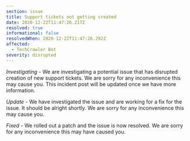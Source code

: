 ```yaml
---
section: issue
title: Support tickets not getting created
date: 2020-12-22T11:47:26.217Z
resolved: true
informational: false
resolvedWhen: 2020-12-22T11:47:26.292Z
affected:
  - TechCrawler Bot
severity: disrupted
---
```

*Investigating* - We are investigating a potential issue that has disrupted creation of new support tickets. We are sorry for any inconvenience this may cause you. This incident post will be updated once we have more information.



*Update* - We have investigated the issue and are working for a fix for the issue. It should be alright shortly. We are sorry for any inconvenience this may cause you.

*Fixed* - We rolled out a patch and the issue is now resolved. We are sorry for any inconvenience this may have caused you.